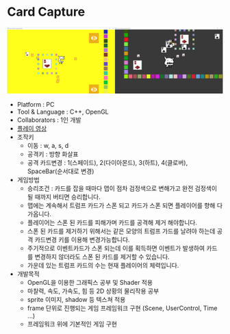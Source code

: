 # Card Capture
![TitleImg](./MainImage.png)
- Platform : PC
- Tool & Language : C++, OpenGL
- Collaborators : 1인 개발
- [플레이 영상](https://blog.naver.com/enter_maintanance/221440673886)
- 조작키
  - 이동 : w, a, s, d
  - 공격키 : 방향 화살표
  - 공격 카드변경 : 1(스페이드), 2(다이아몬드), 3(하트), 4(클로버), SpaceBar(순서대로 변경)
- 게임방법
   - 승리조건 : 카드를 잡을 때마다 맵이 점차 검정색으로 변해가고 완전 검정색이 될 때까지 버티면 승리합니다.
   - 맵에는 계속해서 트럼프 카드가 스폰 되고 카드가 스폰 되면 플레이어를 향해 다가옵니다.
   - 플레이어는 스폰 된 카드를 피해가며 카드를 공격해 제거 해야합니다.
   - 스폰 된 카드를 제거하기 위해서는 같은 모양의 트럼프 가드를 날려야 하는데 공격 카드변경 키를 이용해 변경가능합니다.
   - 주기적으로 이벤트카드가 스폰 되는데 이를 획득하면 이벤트가 발생하여 카드를 변경하지 않더라도 스폰 된 카드를 제거할 수 있습니다.
   - 가운데 있는 트럼프 카드의 수는 현재 플레이어의 체력입니다.
- 개발목적
  - OpenGL을 이용한 그래픽스 공부 및 Shader 적용
  - 마찰력, 속도, 가속도, 힘 등 2D 상황의 물리작용 공부
  - sprite 이미지, shadow 등 텍스쳐 적용
  - frame 단위로 진행되는 게임 프레임워크 구현 (Scene, UserControl, Time ...)
  - 프레임워크 위에 기본적인 게임 구현
